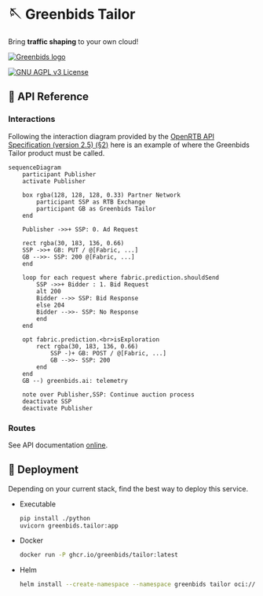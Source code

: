 
# 🪡 Greenbids Tailor

Bring **traffic shaping** to your own cloud!

[![Greenbids logo](https://www.greenbids.ai/wp-content/uploads/2023/11/greenbids-logo.svg)](https://www.greenbids.ai)

[![GNU AGPL v3 License](https://img.shields.io/badge/license-GNU%20AGPL%20v3-blue.svg)](http://www.gnu.org/licenses/agpl-3.0)

## 🤖 API Reference

### Interactions

Following the interaction diagram provided by the [OpenRTB API Specification (version 2.5) (§2)](https://www.iab.com/wp-content/uploads/2016/03/OpenRTB-API-Specification-Version-2-5-FINAL.pdf) here is an example of where the Greenbids Tailor product must be called.

```mermaid
sequenceDiagram
    participant Publisher
    activate Publisher

    box rgba(128, 128, 128, 0.33) Partner Network
        participant SSP as RTB Exchange
        participant GB as Greenbids Tailor
    end

    Publisher ->>+ SSP: 0. Ad Request

    rect rgba(30, 183, 136, 0.66)
    SSP ->>+ GB: PUT / @[Fabric, ...]
    GB -->>- SSP: 200 @[Fabric, ...]
    end

    loop for each request where fabric.prediction.shouldSend
        SSP ->>+ Bidder : 1. Bid Request
        alt 200
        Bidder -->> SSP: Bid Response
        else 204
        Bidder -->>- SSP: No Response
        end
    end

    opt fabric.prediction.<br>isExploration
        rect rgba(30, 183, 136, 0.66)
            SSP -)+ GB: POST / @[Fabric, ...]
            GB -->>- SSP: 200
        end
    end
    GB --) greenbids.ai: telemetry

    note over Publisher,SSP: Continue auction process
    deactivate SSP
    deactivate Publisher
```

### Routes

See API documentation [online](https://greenbids.github.io/greenbids-tailor-external/).

## 🚀 Deployment

Depending on your current stack, find the best way to deploy this service.

* Executable

  ```bash
  pip install ./python
  uvicorn greenbids.tailor:app
  ```

* Docker

  ```bash
  docker run -P ghcr.io/greenbids/tailor:latest
  ```

* Helm

  ```bash
  helm install --create-namespace --namespace greenbids tailor oci://ghcr.io/greenbids/charts/tailor
  ```
